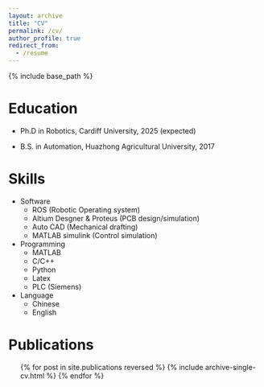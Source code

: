 ```yaml
---
layout: archive
title: "CV"
permalink: /cv/
author_profile: true
redirect_from:
  - /resume
---
```


{% include base_path %}

Education
======
* Ph.D in Robotics, Cardiff University, 2025 (expected)
<!-- * M.S. in Jekyll, GitHub University, 2014 -->
* B.S. in Automation, Huazhong Agricultural University, 2017

<!-- Work experience
======
* Spring 2024: Academic Pages Collaborator
  * Github University
  * Duties includes: Updates and improvements to template
  * Supervisor: The Users

* Fall 2015: Research Assistant
  * Github University
  * Duties included: Merging pull requests
  * Supervisor: Professor Hub

* Summer 2015: Research Assistant
  * Github University
  * Duties included: Tagging issues
  * Supervisor: Professor Git -->
  
Skills
======
* Software
  * ROS (Robotic Operating system)
  * Altium Desgner & Proteus (PCB design/simulation)
  * Auto CAD (Mechanical drafting)
  * MATLAB simulink (Control simulation)
* Programming
  * MATLAB
  * C/C++
  * Python
  * Latex
  * PLC (Siemens)
* Language
  * Chinese
  * English

Publications
======
  <ul>{% for post in site.publications reversed %}
    {% include archive-single-cv.html %}
  {% endfor %}</ul>
  
<!-- Talks
======
  <ul>{% for post in site.talks reversed %}
    {% include archive-single-talk-cv.html  %}
  {% endfor %}</ul> -->
  
<!-- Teaching
======
  <ul>{% for post in site.teaching reversed %}
    {% include archive-single-cv.html %}
  {% endfor %}</ul> -->
  
<!-- Service and leadership
======
* Currently signed in to 43 different slack teams -->

